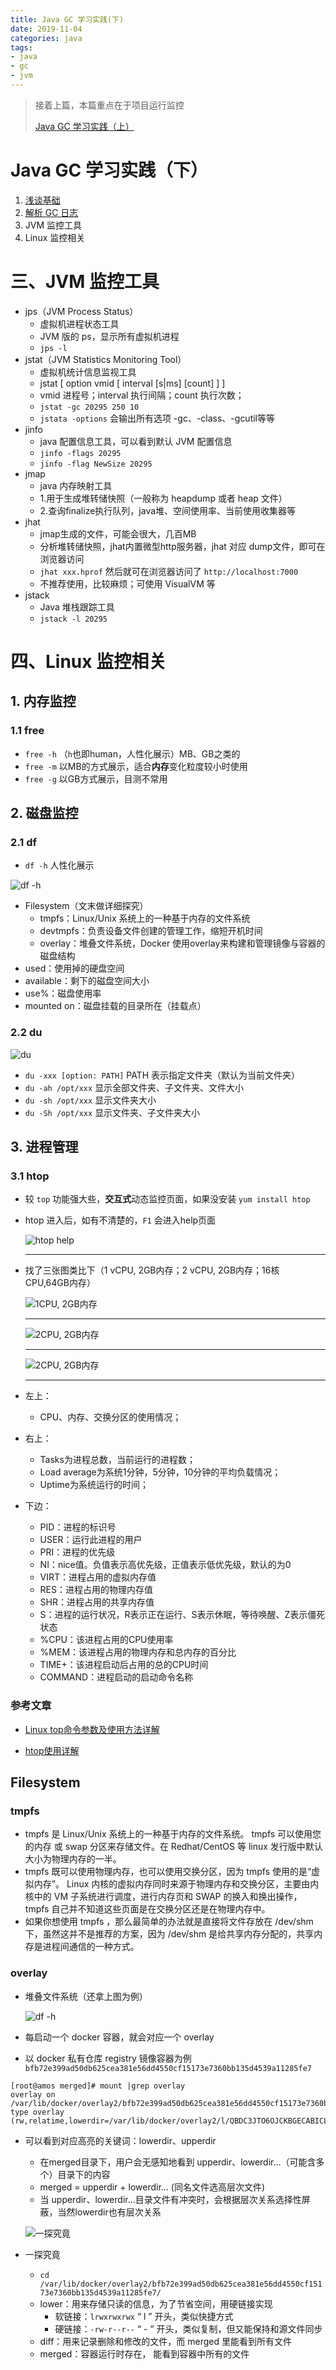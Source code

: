 ```yaml
---
title: Java GC 学习实践(下)
date: 2019-11-04
categories: java
tags:
- java
- gc
- jvm
---
```


> 接着上篇，本篇重点在于项目运行监控
>
> [Java GC 学习实践（上）](https://my.oschina.net/AmosWang/blog/3125881 "Java GC 学习实践（上）")

# Java GC 学习实践（下）
1. [浅谈基础](https://my.oschina.net/AmosWang/blog/3125881#h1_2)
2. [解析 GC 日志](https://my.oschina.net/AmosWang/blog/3125881#h1_18)
3. JVM 监控工具
4. Linux 监控相关

# 三、JVM 监控工具

- jps（JVM Process Status）
  - 虚拟机进程状态工具
  - JVM 版的 ps，显示所有虚拟机进程
  - `jps -l` 
- jstat（JVM Statistics Monitoring Tool）
  - 虚拟机统计信息监视工具
  - jstat [  option vmid [ interval [s|ms] [count] ]  ] 
  - vmid 进程号；interval  执行间隔；count 执行次数；
  - `jstat -gc 20295 250 10`
  - `jstata -options` 会输出所有选项 -gc、-class、-gcutil等等
- jinfo
  - java 配置信息工具，可以看到默认 JVM 配置信息
  - `jinfo -flags 20295`
  - `jinfo -flag NewSize 20295`
- jmap
  - java 内存映射工具
  - 1.用于生成堆转储快照（一般称为 heapdump 或者 heap 文件）
  - 2.查询finalize执行队列，java堆、空间使用率、当前使用收集器等
- jhat
  - jmap生成的文件，可能会很大，几百MB
  - 分析堆转储快照，jhat内置微型http服务器，jhat 对应 dump文件，即可在浏览器访问
  - `jhat xxx.hprof` 然后就可在浏览器访问了 `http://localhost:7000`
  - 不推荐使用，比较麻烦；可使用 VisualVM 等
- jstack
  - Java 堆栈跟踪工具
  - `jstack -l 20295`

# 四、Linux 监控相关

## 1. 内存监控

### 1.1 free

- `free -h` （`h`也即human，人性化展示）MB、GB之类的
- `free -m` 以MB的方式展示，适合**内存**变化粒度较小时使用
- `free -g` 以GB方式展示，目测不常用

## 2. 磁盘监控

### 2.1 df

- `df -h` 人性化展示

![df -h](https://gitee.com/AmosWang/resource/raw/master/image/linux-df.png )

- Filesystem（文末做详细探究）
  - tmpfs：Linux/Unix 系统上的一种基于内存的文件系统
  - devtmpfs：负责设备文件创建的管理工作，缩短开机时间
  - overlay：堆叠文件系统，Docker 使用overlay来构建和管理镜像与容器的磁盘结构
- used：使用掉的硬盘空间
- available：剩下的磁盘空间大小
- use%：磁盘使用率
- mounted on：磁盘挂载的目录所在（挂载点）

### 2.2 du

![du](https://gitee.com/AmosWang/resource/raw/master/image/linux-du.png )

- `du -xxx [option: PATH]` PATH 表示指定文件夹（默认为当前文件夹）
- `du -ah /opt/xxx` 显示全部文件夹、子文件夹、文件大小
- `du -sh /opt/xxx` 显示文件夹大小
- `du -Sh /opt/xxx` 显示文件夹、子文件夹大小

## 3. 进程管理

### 3.1 htop

- 较 `top` 功能强大些，**交互式**动态监控页面，如果没安装 `yum install htop`

- htop 进入后，如有不清楚的，`F1` 会进入help页面

  ![htop help](https://gitee.com/AmosWang/resource/raw/master/image/linux-htop-f1.png)

  ---

- 找了三张图类比下（1 vCPU, 2GB内存；2 vCPU, 2GB内存；16核 CPU,64GB内存）

  ![1CPU, 2GB内存](https://gitee.com/AmosWang/resource/raw/master/image/linux-htop-info-1.png )

  ---

  ![2CPU, 2GB内存](https://gitee.com/AmosWang/resource/raw/master/image/linux-htop-info-2.png )

  ---

  ![2CPU, 2GB内存](https://gitee.com/AmosWang/resource/raw/master/image/linux-htop-info-3.png )

  ---

- 左上：

  - CPU、内存、交换分区的使用情况；

- 右上：

  - Tasks为进程总数，当前运行的进程数；
  - Load average为系统1分钟，5分钟，10分钟的平均负载情况；
  - Uptime为系统运行的时间；

- 下边：

  - PID：进程的标识号
  - USER：运行此进程的用户
  - PRI：进程的优先级
  - NI：nice值。负值表示高优先级，正值表示低优先级，默认的为0
  - VIRT：进程占用的虚拟内存值
  - RES：进程占用的物理内存值
  - SHR：进程占用的共享内存值
  - S：进程的运行状况，R表示正在运行、S表示休眠，等待唤醒、Z表示僵死状态
  - %CPU：该进程占用的CPU使用率
  - %MEM：该进程占用的物理内存和总内存的百分比
  - TIME+：该进程启动后占用的总的CPU时间
  - COMMAND：进程启动的启动命令名称

### 参考文章

- [Linux top命令参数及使用方法详解](http://linuxeye.com/command/top.html)

- [htop使用详解](https://www.cnblogs.com/yqsun/p/5396363.html)



## Filesystem

### tmpfs

- tmpfs 是 Linux/Unix 系统上的一种基于内存的文件系统。 tmpfs 可以使用您的内存 或 swap 分区来存储文件。在 Redhat/CentOS 等 linux 发行版中默认大小为物理内存的一半。
- tmpfs 既可以使用物理内存，也可以使用交换分区，因为 tmpfs 使用的是“虚拟内存”。 Linux 内核的虚拟内存同时来源于物理内存和交换分区，主要由内核中的 VM 子系统进行调度，进行内存页和 SWAP 的换入和换出操作，tmpfs 自己并不知道这些页面是在交换分区还是在物理内存中。
- 如果你想使用 tmpfs ，那么最简单的办法就是直接将文件存放在 /dev/shm 下，虽然这并不是推荐的方案，因为 /dev/shm 是给共享内存分配的，共享内存是进程间通信的一种方式。

### overlay

- 堆叠文件系统（还拿上图为例）

  ![df -h](https://gitee.com/AmosWang/resource/raw/master/image/linux-df.png )

- 每启动一个 docker 容器，就会对应一个 overlay

- 以 docker 私有仓库 registry 镜像容器为例 `bfb72e399ad50db625cea381e56dd4550cf15173e7360bb135d4539a11285fe7`

```shell
[root@amos merged]# mount |grep overlay
overlay on /var/lib/docker/overlay2/bfb72e399ad50db625cea381e56dd4550cf15173e7360bb135d4539a11285fe7/merged type overlay (rw,relatime,lowerdir=/var/lib/docker/overlay2/l/QBDC3JTO6OJCKBGECABICLCGQA:/var/lib/docker/overlay2/l/YPDPWIL42CORMMVBBPDPSWLEF4:/var/lib/docker/overlay2/l/TRWDRE65Z2R7EZ6RZMDZYXXWAV:/var/lib/docker/overla2/l/LFP3RV3DQMHSDYUIQZO6XI6GUA:/var/lib/docker/overlay2/l/CTA7FIGTQQGU6AFA2HS665N47Y:/var/lib/docker/overlay2/l/2UREITCJ5P36FBPLQQTCLY6Z55,upperdir=/var/lib/dockeroverlay2/bfb72e399ad50db625cea381e56dd4550cf15173e7360bb135d4539a11285fe7/diff,workdir=/var/lib/docker/overlay2/bfb72e399ad50db625cea381e56dd4550cf15173e7360bb135d4539a11285fe7/work)
```

- 可以看到对应高亮的关键词：lowerdir、upperdir

  - 在merged目录下，用户会无感知地看到 upperdir、lowerdir...（可能含多个）目录下的内容
  - merged = upperdir + lowerdir... (同名文件选高层次文件)
  - 当 upperdir、lowerdir...目录文件有冲突时，会根据层次关系选择性屏蔽，当然lowerdir也有层次关系

  ![一探究竟](https://gitee.com/AmosWang/resource/raw/master/image/linux-df-overlay.png )

- 一探究竟

  - `cd /var/lib/docker/overlay2/bfb72e399ad50db625cea381e56dd4550cf15173e7360bb135d4539a11285fe7/`
  - lower：用来存储只读的信息，为了节省空间，用硬链接实现
    - 软链接：`lrwxrwxrwx` “ l ” 开头，类似快捷方式
    - 硬链接：`-rw-r--r--` “ - ” 开头，类似复制，但又能保持和源文件同步
  - diff：用来记录删除和修改的文件，而 merged 里能看到所有文件
  - merged：容器运行时存在， 能看到容器中所有的文件
